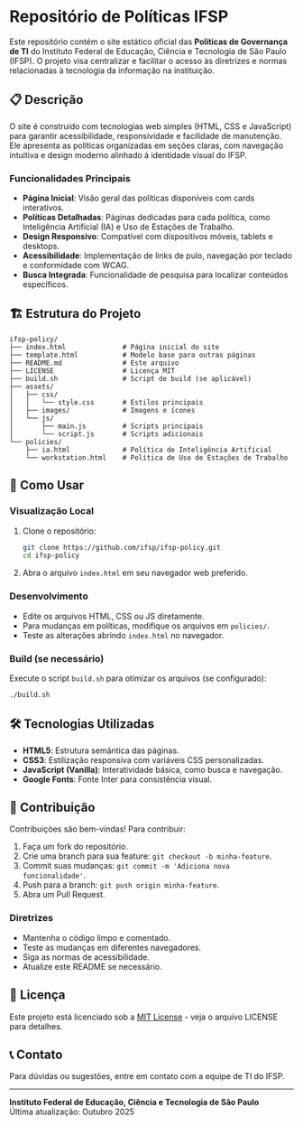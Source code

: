 # Repositório de Políticas IFSP

Este repositório contém o site estático oficial das **Políticas de Governança de TI** do Instituto Federal de Educação, Ciência e Tecnologia de São Paulo (IFSP). O projeto visa centralizar e facilitar o acesso às diretrizes e normas relacionadas à tecnologia da informação na instituição.

## 📋 Descrição

O site é construído com tecnologias web simples (HTML, CSS e JavaScript) para garantir acessibilidade, responsividade e facilidade de manutenção. Ele apresenta as políticas organizadas em seções claras, com navegação intuitiva e design moderno alinhado à identidade visual do IFSP.

### Funcionalidades Principais

- **Página Inicial**: Visão geral das políticas disponíveis com cards interativos.
- **Políticas Detalhadas**: Páginas dedicadas para cada política, como Inteligência Artificial (IA) e Uso de Estações de Trabalho.
- **Design Responsivo**: Compatível com dispositivos móveis, tablets e desktops.
- **Acessibilidade**: Implementação de links de pulo, navegação por teclado e conformidade com WCAG.
- **Busca Integrada**: Funcionalidade de pesquisa para localizar conteúdos específicos.

## 🏗️ Estrutura do Projeto

```
ifsp-policy/
├── index.html              # Página inicial do site
├── template.html           # Modelo base para outras páginas
├── README.md               # Este arquivo
├── LICENSE                 # Licença MIT
├── build.sh                # Script de build (se aplicável)
├── assets/
│   ├── css/
│   │   └── style.css       # Estilos principais
│   ├── images/             # Imagens e ícones
│   └── js/
│       ├── main.js         # Scripts principais
│       └── script.js       # Scripts adicionais
└── policies/
    ├── ia.html             # Política de Inteligência Artificial
    └── workstation.html    # Política de Uso de Estações de Trabalho
```

## 🚀 Como Usar

### Visualização Local

1. Clone o repositório:

   ```bash
   git clone https://github.com/ifsp/ifsp-policy.git
   cd ifsp-policy
   ```

2. Abra o arquivo `index.html` em seu navegador web preferido.

### Desenvolvimento

- Edite os arquivos HTML, CSS ou JS diretamente.
- Para mudanças em políticas, modifique os arquivos em `policies/`.
- Teste as alterações abrindo `index.html` no navegador.

### Build (se necessário)

Execute o script `build.sh` para otimizar os arquivos (se configurado):

```bash
./build.sh
```

## 🛠️ Tecnologias Utilizadas

- **HTML5**: Estrutura semântica das páginas.
- **CSS3**: Estilização responsiva com variáveis CSS personalizadas.
- **JavaScript (Vanilla)**: Interatividade básica, como busca e navegação.
- **Google Fonts**: Fonte Inter para consistência visual.

## 🤝 Contribuição

Contribuições são bem-vindas! Para contribuir:

1. Faça um fork do repositório.
2. Crie uma branch para sua feature: `git checkout -b minha-feature`.
3. Commit suas mudanças: `git commit -m 'Adiciona nova funcionalidade'`.
4. Push para a branch: `git push origin minha-feature`.
5. Abra um Pull Request.

### Diretrizes

- Mantenha o código limpo e comentado.
- Teste as mudanças em diferentes navegadores.
- Siga as normas de acessibilidade.
- Atualize este README se necessário.

## 📄 Licença

Este projeto está licenciado sob a [MIT License](LICENSE) - veja o arquivo LICENSE para detalhes.

## 📞 Contato

Para dúvidas ou sugestões, entre em contato com a equipe de TI do IFSP.

---

**Instituto Federal de Educação, Ciência e Tecnologia de São Paulo**  
Última atualização: Outubro 2025
